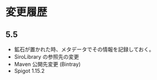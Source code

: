 # 変更履歴

## 5.5

- 鉱石が置かれた時、メタデータでその情報を記録しておく。
- SiroLibrary の参照先の変更
- Maven 公開先変更 (Bintray)
- Spigot 1.15.2